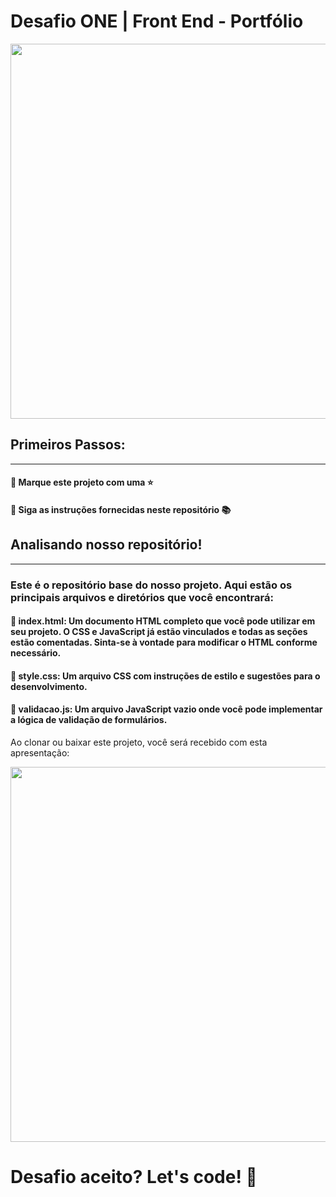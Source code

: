 # Desafio ONE | Front End - Portfólio

<p align="center">
    <img width="600" height="600" src="https://user-images.githubusercontent.com/101413385/168887837-b6d26532-6782-48dc-92eb-e48bf6c57a15.png">
</p>

## Primeiros Passos:
---
#### 🔹 Marque este projeto com uma ⭐
#### 🔹 Siga as instruções fornecidas neste repositório 📚

## Analisando nosso repositório!
---
### Este é o repositório base do nosso projeto. Aqui estão os principais arquivos e diretórios que você encontrará:

#### 🔹 **index.html**: Um documento HTML completo que você pode utilizar em seu projeto. O CSS e JavaScript já estão vinculados e todas as seções estão comentadas. Sinta-se à vontade para modificar o HTML conforme necessário.
#### 🔹 **style.css**: Um arquivo CSS com instruções de estilo e sugestões para o desenvolvimento.
#### 🔹 **validacao.js**: Um arquivo JavaScript vazio onde você pode implementar a lógica de validação de formulários.

Ao clonar ou baixar este projeto, você será recebido com esta apresentação:

<p align="center">
    <img width="600" height="600" src="https://user-images.githubusercontent.com/101413385/168888313-d031e9e1-1449-4b73-bd3c-3102223097f3.png">
</p>

# Desafio aceito? Let's code! 🚀
 
 
